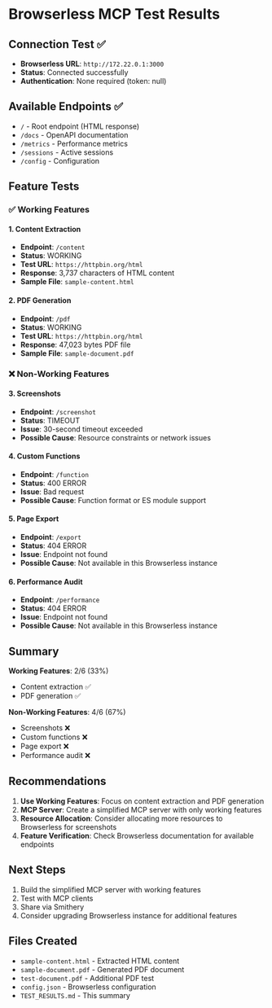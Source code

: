 # Browserless MCP Test Results

## Connection Test ✅
- **Browserless URL**: `http://172.22.0.1:3000`
- **Status**: Connected successfully
- **Authentication**: None required (token: null)

## Available Endpoints ✅
- `/` - Root endpoint (HTML response)
- `/docs` - OpenAPI documentation
- `/metrics` - Performance metrics
- `/sessions` - Active sessions
- `/config` - Configuration

## Feature Tests

### ✅ Working Features

#### 1. Content Extraction
- **Endpoint**: `/content`
- **Status**: WORKING
- **Test URL**: `https://httpbin.org/html`
- **Response**: 3,737 characters of HTML content
- **Sample File**: `sample-content.html`

#### 2. PDF Generation
- **Endpoint**: `/pdf`
- **Status**: WORKING
- **Test URL**: `https://httpbin.org/html`
- **Response**: 47,023 bytes PDF file
- **Sample File**: `sample-document.pdf`

### ❌ Non-Working Features

#### 3. Screenshots
- **Endpoint**: `/screenshot`
- **Status**: TIMEOUT
- **Issue**: 30-second timeout exceeded
- **Possible Cause**: Resource constraints or network issues

#### 4. Custom Functions
- **Endpoint**: `/function`
- **Status**: 400 ERROR
- **Issue**: Bad request
- **Possible Cause**: Function format or ES module support

#### 5. Page Export
- **Endpoint**: `/export`
- **Status**: 404 ERROR
- **Issue**: Endpoint not found
- **Possible Cause**: Not available in this Browserless instance

#### 6. Performance Audit
- **Endpoint**: `/performance`
- **Status**: 404 ERROR
- **Issue**: Endpoint not found
- **Possible Cause**: Not available in this Browserless instance

## Summary

**Working Features**: 2/6 (33%)
- Content extraction ✅
- PDF generation ✅

**Non-Working Features**: 4/6 (67%)
- Screenshots ❌
- Custom functions ❌
- Page export ❌
- Performance audit ❌

## Recommendations

1. **Use Working Features**: Focus on content extraction and PDF generation
2. **MCP Server**: Create a simplified MCP server with only working features
3. **Resource Allocation**: Consider allocating more resources to Browserless for screenshots
4. **Feature Verification**: Check Browserless documentation for available endpoints

## Next Steps

1. Build the simplified MCP server with working features
2. Test with MCP clients
3. Share via Smithery
4. Consider upgrading Browserless instance for additional features

## Files Created

- `sample-content.html` - Extracted HTML content
- `sample-document.pdf` - Generated PDF document
- `test-document.pdf` - Additional PDF test
- `config.json` - Browserless configuration
- `TEST_RESULTS.md` - This summary 